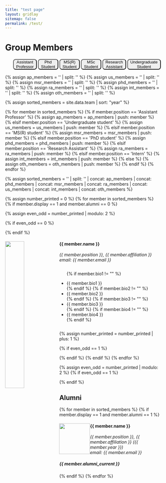 ```yaml
---
title: "test page"
layout: gridlay
sitemap: false
permalink: /test/
---
```




# Group Members

<ul style="display: flex;list-style-type: none;">
  <li><button style="
    padding: 0px 8px;
    margin: 2px;
    border-radius: 8px;
">Assistant Professor</button></li>
  <li><button style="
    padding: 0px 8px;
    margin: 2px;
    border-radius: 8px;
">Phd Student</button></li>
  <li><button style="
    padding: 0px 8px;
    margin: 2px;
    border-radius: 8px;
">MS(R) Student</button></li>
  <li><button style="
    padding: 0px 8px;
    margin: 2px;
    border-radius: 8px;
">MSc Student</button></li>
  <li><button style="
    padding: 0px 8px;
    margin: 2px;
    border-radius: 8px;
">Research Assistant</button></li>
  <li><button style="
    padding: 0px 8px;
    margin: 2px;
    border-radius: 8px;
">Undergraduate Student</button></li>
</ul>

{% assign ap_members = '' | split: '' %}
{% assign us_members = '' | split: '' %}
{% assign msr_members = '' | split: '' %}
{% assign phd_members = '' | split: '' %}
{% assign ra_members = '' | split: '' %}
{% assign int_members = '' | split: '' %}
{% assign oth_members = '' | split: '' %}

{% assign sorted_members = site.data.team | sort: "year" %}

{% for member in sorted_members %}
{% if member.position == 'Assistant Professor' %}
{% assign ap_members = ap_members | push: member %}
{% elsif member.position == 'Undergraduate student' %}
{% assign us_members = us_members | push: member %}
{% elsif member.position == 'MS(R) student' %}
{% assign msr_members = msr_members | push: member %}
{% elsif member.position == 'PhD student' %}
{% assign phd_members = phd_members | push: member %}
{% elsif member.position == 'Research Assistant' %}
{% assign ra_members = ra_members | push: member %}
{% elsif member.position == 'Intern' %}
{% assign int_members = int_members | push: member %}
{% else %}
{% assign oth_members = oth_members | push: member %}
{% endif %}
{% endfor %}

{% assign sorted_members = '' | split: '' | concat: ap_members | concat: phd_members | concat: msr_members | concat: ra_members | concat: us_members | concat: int_members | concat: oth_members %}


{% assign number_printed = 0 %}
{% for member in sorted_members %}
{% if member.display == 1 and member.alumni == 0 %}

{% assign even_odd = number_printed | modulo: 2 %}

{% if even_odd == 0 %}
<div class="row">
{% endif %}

<div class="col-sm-6 clearfix">
  <img src="{{ member.image }}" class="img-responsive" width="35%" style="float: left" />
  <h4>{{ member.name }}</h4>
  <i>{{ member.position }}, {{ member.affiliation }} <br>email: {{ member.email }}</i>
  <ul style="overflow: hidden">

  {% if member.bio1 != "" %}
    <li> {{ member.bio1 }} </li>
  {% endif %}
  {% if member.bio2 != "" %}
    <li> {{ member.bio2 }} </li>
  {% endif %}
  {% if member.bio3 != "" %}
    <li> {{ member.bio3 }} </li>
  {% endif %}
  {% if member.bio4 != "" %}
    <li> {{ member.bio4 }} </li>
  {% endif %}

  </ul>
</div>

{% assign number_printed = number_printed | plus: 1 %}

{% if even_odd == 1 %}
</div>
{% endif %}
{% endif %}
{% endfor %}

{% assign even_odd = number_printed | modulo: 2 %}
{% if even_odd == 1 %}
</div>
{% endif %}

## Alumni

{% for member in sorted_members %}
{% if member.display == 1 and member.alumni == 1 %}

<div class="col-sm-12 clearfix">
  <img src="{{ member.image }}" class="img-thumbnail" width="100px" style="float: left" />
  <h4>{{ member.name }}</h4>
  <i>{{ member.position }}, {{ member.affiliation }} ({{ member.year }}) <br>email: {{ member.email }}</i>
  <h5>{{ member.alumni_current }}</h5>
</div>


{% endif %}
{% endfor %}

<script>
  console.log('Hello World')
</script>